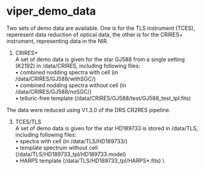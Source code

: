 # viper_demo_data

Two sets of demo data are available. One is for the TLS instrument (TCES), reperesent data reduction of optical data, the other is for the CRIRES+ instrument, representing data in the NIR.

1) CRIRES+ \
A set of demo data is given for the star GJ588 from a single setting (K2192) in /data/CRIRES, including
following files: \
• combined nodding spectra with cell (in /data/CRIRES/GJ588/withSGC/) \
• combined nodding spectra without cell (in /data/CRIRES/GJ588/noSGC/) \
• telluric-free template (/data/CRIRES/GJ588/test/GJ588_test_tpl.fits)

The data were reduced using V1.3.0 of the DRS CR2RES pipeline.

3) TCES/TLS \
A set of demo data is given for the star HD189733 is stored in /data/TLS, including following files: \
• spectra with cell (in /data/TLS/HD189733/) \
• template spectrum without cell (/data/TLS/HD189733_tpl/HD189733.model) \
• HARPS template (/data/TLS/HD189733_tpl/HARPS*.fits) \
